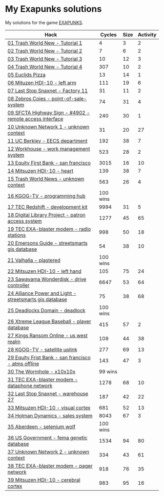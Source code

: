 # My Exapunks solutions
My solutions for the game [EXAPUNKS](https://www.zachtronics.com/exapunks/).

| Hack | Cycles | Size | Activity |
| ---- | ------ | ---- | -------- |
|[01 Trash World New - Tutorial 1](src/01-tutorial1/)|4|3|2|
|[02 Trash World New - Tutorial 2](src/02-tutorial2/)|7|6|2|
|[03 Trash World New - Tutorial 3](src/03-tutorial3/)|10|12|3|
|[04 Trash World New - Tutorial 4](src/04-tutorial4/)|307|10|2|
|[05 Euclids Pizza](src/05-pizza/)|13|14|1|
|[06 Mituzen HDI-10 - left arm](src/06-left_arm/)|111|19|6|
|[07 Last Stop Snaxnet - Factory 11](src/07-factory11/)|31|11|2|
|[08 Zebros Coies - point-of-sale-system](src/08-pos/)|74|31|4|
|[09 SFCTA Highway Sign - #4902 - remote access interface](src/09-remote_access_interface/)|240|30|1|
|[10 Unknown Network 1 - unknown context](src/10-unknown_context/)|31|20|27|
|[11 UC Berkley - EECS department](src/11-eecs_department/)|192|38|7|
|[12 Workhouse - work management system](src/12-work_management_system/)|523|28|2|
|[13 Equity First Bank - san francisco](src/13-san_francsisco/)|3015|16|10|
|[14 Mitsuzen HDI-10 - heart](src/14-heart/)|139|38|7|
|[15 Trash World News - unknown context](src/15-unknown_context/)|563|26|4|
|[16 KGOG-TV - programming hub](src/16-programming_hub/)|100 wins|||
|[17 TEC Redshift - development kit](src/17-development_kit/)|9994|31|5|
|[18 Digital Library Project - patron access system](src/18-patron_access_system/)|1277|45|65|
|[19 TEC EXA-blaster modem - radio stations](src/19-radio_stations/)|998|50|18|
|[20 Emersons Guide - streetsmarts gis database](src/20-streetsmarts_gis_db/)|54|38|10|
|[21 Valhalla - plastered](src/21-plastered/)|100 wins| | |
|[22 Mitsuzen HDI-10 - left hand](src/22-left_hand/)|105|75|24|
|[23 Sawayama Wonderdisk - drive controller](src/23-drive_controller/)|6647|53|64|
|[24 Alliance Power and Light - streetsmarts gis database](src/24-streetsmarts_gis_db/)|75|38|68|
|[25 Deadlocks Domain - deadlock](src/25-deadlock/)|100 wins| | |
|[26 Xtreme League Baseball - player database](src/26-player_db/)|415|57|2|
|[27 Kings Ransom Online - us west realm](src/27-us_west_realm/)|109|44|38|
|[28 KGOG-TV - satellite uplink](src/28-uplink/)|277|69|13|
|[29 Equity Frist Bank - san francisco - atms offline](src/29-atms_offline/)|143|47|3|
|[30 The Wormhole - x10x10x](src/30-x10x10x/)|99 wins| | |
|[31 TEC EXA-blaster modem - dataphone network](src/31-dataphone_network/)|1278|68|10|
|[32 Last Stop Snaxnet - warehouse 27](src/32-warehouse_27/)|187|42|22|
|[33 Mitsuzen HDI-10 - visual cortex](src/33-visual_cortex/)|681|52|13|
|[34 Holman Dynamics - sales system](src/34-sales_system/)|8043|67|3|
|[35 Aberdeen - selenium wolf](src/35-selenium_worlf/)|100 wins| | |
|[36 US Government - fema genetic database](src/36-fema_genetic_db/)|1534|94|80|
|[37 Unknown Network 2 - unknown context](src/37-unknown_context/)|334|43|61|
|[38 TEC EXA-blaster modem - pager network](src/38-pager_network/)|918|76|35|
|[39 Mitsuzen HDI-10 - cerebral cortex](src/39-cerebral_cortex/)|983|95|16|


